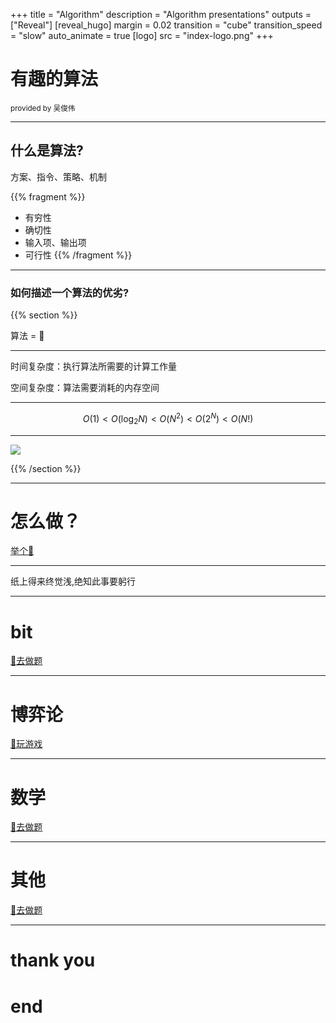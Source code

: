 +++
title = "Algorithm"
description = "Algorithm presentations"
outputs = ["Reveal"]
[reveal_hugo]
margin = 0.02
transition = "cube"
transition_speed = "slow"
auto_animate = true
[logo]
src = "index-logo.png"
+++

# 有趣的算法

<small> provided by 吴俊伟 </small>

---
## 什么是算法?

方案、指令、策略、机制

{{% fragment %}}
- 有穷性
- 确切性
- 输入项、输出项
- 可行性 
{{% /fragment %}}
  
---

### 如何描述一个算法的优劣?

{{% section %}}

算法 = 🐴

---

时间复杂度：执行算法所需要的计算工作量

空间复杂度：算法需要消耗的内存空间

---

$$
O(1)<O(\log_2{N})<O(N^2)<O(2^N)<O(N!)
$$

---

![](/images/sort.png)

{{% /section %}}

---

# 怎么做？

[举个🌰](/example)

---

纸上得来终觉浅,绝知此事要躬行

---

# bit

[💪去做题](/bit)

---

# 博弈论

[💪玩游戏](/game)

---

# 数学

[💪去做题](/math)

---

# 其他

[💪去做题](/others)

---

<h1 class="fragment fade-out" data-autoslide="1000">thank you</h1>
<h1 class="fragment fade-up" >end</h1>